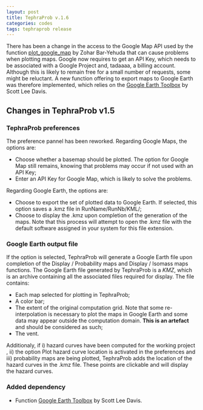```yaml
---
layout: post
title: TephraProb v.1.6
categories: codes
tags: tephraprob release
---
```


There has been a change in the access to the Google Map API used by the function [plot_google_map](https://au.mathworks.com/matlabcentral/fileexchange/27627-zoharby-plot_google_map) by Zohar Bar-Yehuda that can cause problems when plotting maps. Google now requires to get an API Key, which needs to be associated with a Google Project and, tadaaaa, a billing account. Although this is likely to remain free for a small number of requests, some might be reluctant. A new function offering to export maps to Google Earth was therefore implemented, which relies on the [Google Earth Toolbox](https://au.mathworks.com/matlabcentral/fileexchange/12954-google-earth-toolbox) by Scott Lee Davis.

## Changes in TephraProb v1.5
### TephraProb preferences
The preference pannel has been reworked. Regarding Google Maps, the options are:
- Choose whether a basemap should be plotted. The option for Google Map still remains, knowing that problems may occur if not used with an API Key;
- Enter an API Key for Google Map, which is likely to solve the problems.

Regarding Google Earth, the options are:
- Choose to export the set of plotted data to Google Earth. If selected, this option saves a <pth>.kmz</pth> file in <pth>RunName/RunNb/KML/</pth>;
- Choose to display the <pth>.kmz</pth> upon completion of the generation of the maps. Note that this process will attempt to open the <pth>.kmz</pth> file with the default software assigned in your system for this file extension.

### Google Earth output file
If the option is selected, TephraProb will generate a Google Earth file upon completion of the <cmd>Display / Probability maps</cmd> and <cmd>Display / Isomass maps</cmd> functions. The Google Earth file generated by TephraProb is a *KMZ*, which is an archive containing all the associated files required for display. The file contains:
- Each map selected for plotting in TephraProb;
- A color bar;
- The extent of the original computation grid. Note that some re-interpolation is necessary to plot the maps in Google Earth and some data may appear outside the computation domain. **This is an artefact** and should be considered as such;
- The vent.

Additionaly, if i) hazard curves have been computed for the working project , ii) the option <cmd>Plot hazard curve location</cmd> is activated in the preferences and iii) probability maps are being plotted, TephraProb adds the location of the hazard curves in the <pth>.kmz</pth> file. These points are clickable and will display the hazard curves.

### Added dependency
- Function [Google Earth Toolbox](https://au.mathworks.com/matlabcentral/fileexchange/12954-google-earth-toolbox) by Scott Lee Davis.
